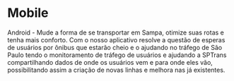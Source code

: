 # Mobile
Android - Mude a forma de se transportar em Sampa, otimize suas rotas e tenha mais conforto. Com o nosso aplicativo resolve a questão de esperas de usuários por ônibus que estarão cheio e o ajudando no tráfego de São Paulo tendo o monitoramento de tráfego de usuários e ajudando a SPTrans compartilhando dados de onde os usuários vem e para onde eles vão, possibilitando assim a criação de novas linhas e melhora nas já existentes.
